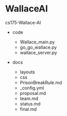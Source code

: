 # WallaceAI
cs175-Wallace-AI

- code
  - Wallace_main.py
  - go_go_wallace.py
  - wallace_server.py
  
- docs
  - layouts
  - css
  - PrisonBreakRule.md
  - _config.yml
  - proposal.md
  - team.md
  - status.md
  - final.md
